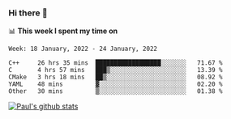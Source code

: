 ### Hi there 👋

📊 **This week I spent my time on**
<!--START_SECTION:waka-->
```text
Week: 18 January, 2022 - 24 January, 2022

C++     26 hrs 35 mins  ██████████████████░░░░░░░   71.67 % 
C       4 hrs 57 mins   ███▒░░░░░░░░░░░░░░░░░░░░░   13.39 % 
CMake   3 hrs 18 mins   ██▒░░░░░░░░░░░░░░░░░░░░░░   08.92 % 
YAML    48 mins         ▓░░░░░░░░░░░░░░░░░░░░░░░░   02.20 % 
Other   30 mins         ▒░░░░░░░░░░░░░░░░░░░░░░░░   01.38 % 
```
<!--END_SECTION:waka-->


[![Paul's github stats](https://github-readme-stats.vercel.app/api?username=mickeyouyou&theme=dracula&show_icons=true)](https://github.com/anuraghazra/github-readme-stats)
